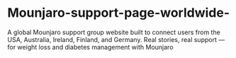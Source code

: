 # Mounjaro-support-page-worldwide-
A global Mounjaro support group website built to connect users from the USA, Australia, Ireland, Finland, and Germany. Real stories, real support — for weight loss and diabetes management with Mounjaro 
